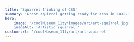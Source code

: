 ```yaml
---
title: 'Squirrel thinking of CSS'
summary: 'Great squirrel getting ready for scss in 1832.'
hero:
    image: '/coolMuseum_11ty/images/art/art-squirrel.jpg'
    imageAlt: 'Artistic squirrel.'
custom-url: '/coolMuseum_11ty/art/art-squirrel'
---
```

